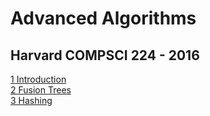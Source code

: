 # Advanced Algorithms 
## Harvard COMPSCI 224 - 2016 

[1 Introduction](01_Introduction.md)  
[2 Fusion Trees](02_Fusion_Trees.md)  
[3 Hashing](03_Hashing.md)  

